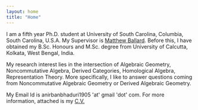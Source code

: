 ```yaml
---
layout: home
title: "Home"
---
```


I am a fifth year Ph.D. student at University of South Carolina, Columbia, South Carolina, U.S.A. My Supervisor is [Matthew Ballard](https://www.matthewrobertballard.com/). Before this, I have obtained my B.Sc. Honours and M.Sc. degree from University of Calcutta, Kolkata, West Bengal, India.

My research interest lies in the intersection of Algebraic Geometry, Noncommutative Algebra, Derived Categories, Homological Algebra, Representation Theory. More specifically, I like to answer questions coming from Noncommutative Algebraic Geometry or Derived Algebraic Geometry.

My Email Id is anirbanbhaduri1905 'at' gmail 'dot' com.
For more information, attached is my [C.V.](assets/img/Resume.pdf)
